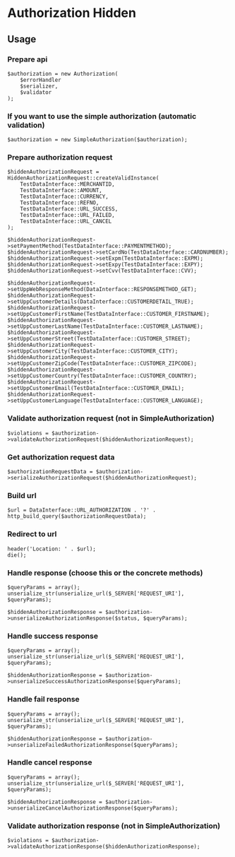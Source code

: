 # Authorization Hidden

## Usage

### Prepare api

``` {.php}
$authorization = new Authorization(
    $errorHandler
    $serializer,
    $validator
);
```

### If you want to use the simple authorization (automatic validation)

``` {.php}
$authorization = new SimpleAuthorization($authorization);
```

### Prepare authorization request

``` {.php}
$hiddenAuthorizationRequest = HiddenAuthorizationRequest::createValidInstance(
    TestDataInterface::MERCHANTID,
    TestDataInterface::AMOUNT,
    TestDataInterface::CURRENCY,
    TestDataInterface::REFNO,
    TestDataInterface::URL_SUCCESS,
    TestDataInterface::URL_FAILED,
    TestDataInterface::URL_CANCEL
);

$hiddenAuthorizationRequest->setPaymentMethod(TestDataInterface::PAYMENTMETHOD);
$hiddenAuthorizationRequest->setCardNo(TestDataInterface::CARDNUMBER);
$hiddenAuthorizationRequest->setExpm(TestDataInterface::EXPM);
$hiddenAuthorizationRequest->setExpy(TestDataInterface::EXPY);
$hiddenAuthorizationRequest->setCvv(TestDataInterface::CVV);

$hiddenAuthorizationRequest->setUppWebResponseMethod(DataInterface::RESPONSEMETHOD_GET);
$hiddenAuthorizationRequest->setUppCustomerDetails(DataInterface::CUSTOMERDETAIL_TRUE);
$hiddenAuthorizationRequest->setUppCustomerFirstName(TestDataInterface::CUSTOMER_FIRSTNAME);
$hiddenAuthorizationRequest->setUppCustomerLastName(TestDataInterface::CUSTOMER_LASTNAME);
$hiddenAuthorizationRequest->setUppCustomerStreet(TestDataInterface::CUSTOMER_STREET);
$hiddenAuthorizationRequest->setUppCustomerCity(TestDataInterface::CUSTOMER_CITY);
$hiddenAuthorizationRequest->setUppCustomerZipCode(TestDataInterface::CUSTOMER_ZIPCODE);
$hiddenAuthorizationRequest->setUppCustomerCountry(TestDataInterface::CUSTOMER_COUNTRY);
$hiddenAuthorizationRequest->setUppCustomerEmail(TestDataInterface::CUSTOMER_EMAIL);
$hiddenAuthorizationRequest->setUppCustomerLanguage(TestDataInterface::CUSTOMER_LANGUAGE);
```

### Validate authorization request (not in SimpleAuthorization)

``` {.php}
$violations = $authorization->validateAuthorizationRequest($hiddenAuthorizationRequest);
```

### Get authorization request data

``` {.php}
$authorizationRequestData = $authorization->serializeAuthorizationRequest($hiddenAuthorizationRequest);
```

### Build url

``` {.php}
$url = DataInterface::URL_AUTHORIZATION . '?' . http_build_query($authorizationRequestData);
```

### Redirect to url

``` {.php}
header('Location: ' . $url);
die();
```

### Handle response (choose this or the concrete methods)

``` {.php}
$queryParams = array();
unserialize_str(unserialize_url($_SERVER['REQUEST_URI'], $queryParams);

$hiddenAuthorizationResponse = $authorization->unserializeAuthorizationResponse($status, $queryParams);
```

### Handle success response

``` {.php}
$queryParams = array();
unserialize_str(unserialize_url($_SERVER['REQUEST_URI'], $queryParams);

$hiddenAuthorizationResponse = $authorization->unserializeSuccessAuthorizationResponse($queryParams);
```

### Handle fail response

``` {.php}
$queryParams = array();
unserialize_str(unserialize_url($_SERVER['REQUEST_URI'], $queryParams);

$hiddenAuthorizationResponse = $authorization->unserializeFailedAuthorizationResponse($queryParams);
```

### Handle cancel response

``` {.php}
$queryParams = array();
unserialize_str(unserialize_url($_SERVER['REQUEST_URI'], $queryParams);

$hiddenAuthorizationResponse = $authorization->unserializeCancelAuthorizationResponse($queryParams);
```

### Validate authorization response (not in SimpleAuthorization)

``` {.php}
$violations = $authorization->validateAuthorizationResponse($hiddenAuthorizationResponse);
```